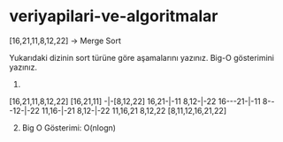 # veriyapilari-ve-algoritmalar


[16,21,11,8,12,22] -> Merge Sort

Yukarıdaki dizinin sort türüne göre aşamalarını yazınız.
Big-O gösterimini yazınız.


1.
[16,21,11,8,12,22]
[16,21,11] -|-[8,12,22]
16,21-|-11 8,12-|-22
16---21-|-11 8---12-|-22
11,16-|-21 8,12-|-22
11,16,21 8,12,22
[8,11,12,16,21,22]



2. Big O Gösterimi: O(nlogn)
